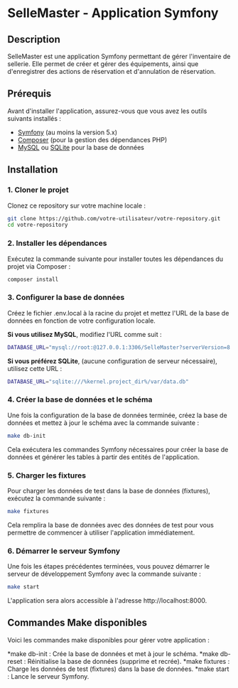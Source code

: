 # SelleMaster - Application Symfony

## Description

SelleMaster est une application Symfony permettant de gérer l'inventaire de sellerie. Elle permet de créer et gérer des équipements, ainsi que d'enregistrer des actions de réservation et d'annulation de réservation.

## Prérequis

Avant d'installer l'application, assurez-vous que vous avez les outils suivants installés :

- [Symfony](https://symfony.com/doc/current/setup.html) (au moins la version 5.x)
- [Composer](https://getcomposer.org/) (pour la gestion des dépendances PHP)
- [MySQL](https://www.mysql.com/) ou [SQLite](https://www.sqlite.org/) pour la base de données

## Installation

### 1. Cloner le projet

Clonez ce repository sur votre machine locale :

```bash
git clone https://github.com/votre-utilisateur/votre-repository.git
cd votre-repository
```

### 2. Installer les dépendances

Exécutez la commande suivante pour installer toutes les dépendances du projet via Composer :

```bash
composer install
```

### 3. Configurer la base de données 

Créez le fichier .env.local à la racine du projet et mettez l'URL de la base de données en fonction de votre configuration locale.

**Si vous utilisez MySQL**, modifiez l'URL comme suit :

```bash
DATABASE_URL="mysql://root:@127.0.0.1:3306/SelleMaster?serverVersion=8.0.32&charset=utf8mb4"
```

**Si vous préférez SQLite**, (aucune configuration de serveur nécessaire), utilisez cette URL :

```bash
DATABASE_URL="sqlite:///%kernel.project_dir%/var/data.db"
```

### 4. Créer la base de données et le schéma

Une fois la configuration de la base de données terminée, créez la base de données et mettez à jour le schéma avec la commande suivante :

```bash
make db-init
```
Cela exécutera les commandes Symfony nécessaires pour créer la base de données et générer les tables à partir des entités de l'application.

### 5. Charger les fixtures

Pour charger les données de test dans la base de données (fixtures), exécutez la commande suivante :

```bash
make fixtures
```

Cela remplira la base de données avec des données de test pour vous permettre de commencer à utiliser l'application immédiatement.

### 6. Démarrer le serveur Symfony

Une fois les étapes précédentes terminées, vous pouvez démarrer le serveur de développement Symfony avec la commande suivante :

```bash
make start
```

L'application sera alors accessible à l'adresse http://localhost:8000.

## Commandes Make disponibles
Voici les commandes make disponibles pour gérer votre application :

*make db-init : Crée la base de données et met à jour le schéma.
*make db-reset : Réinitialise la base de données (supprime et recrée).
*make fixtures : Charge les données de test (fixtures) dans la base de données.
*make start : Lance le serveur Symfony.
